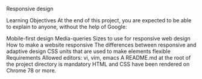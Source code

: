 Responsive design

Learning Objectives
At the end of this project, you are expected to be able to explain to anyone, without the help of Google:

Mobile-first design
Media-queries
Sizes to use for responsive web design
How to make a website responsive
The differences between responsive and adaptive design
CSS units that are used to make elements flexible
Requirements
Allowed editors: vi, vim, emacs
A README.md at the root of the project directory is mandatory
HTML and CSS have been rendered on Chrome 78 or more.
